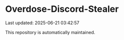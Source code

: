 # Overdose-Discord-Stealer

Last updated: 2025-06-21 03:42:57

This repository is automatically maintained.

